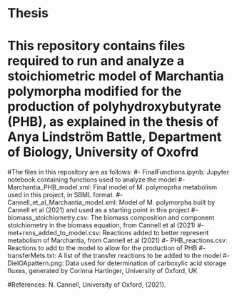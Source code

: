 # Thesis

# This repository contains files required to run and analyze a stoichiometric model of Marchantia polymorpha modified for the production of polyhydroxybutyrate (PHB), as explained in the thesis of Anya Lindström Battle, Department of Biology, University of Oxofrd
#The files in this repository are as follows:
#- FinalFunctions.ipynb: Jupyter notebook containing functions used to analyze the model
#- Marchantia_PHB_model.xml: Final model of M. polymoprha metabolism used in this project, in SBML format. 
#- Cannell_et_al_Marchantia_model.xml: Model of M. polymorpha built by Cannell et al (2021) and used as a starting point in this project
#- biomass_stoichiometry.csv: The biomass composition and component stoichiometry in the biomass equation, from Cannell et al (2021)
#- met+rxns_added_to_model.csv: Reactions added to better represent metabolism of Marchantia, from Cannell et al (2021)
#- PHB_reactions.csv: Reactions to add to the model to allow for the production of PHB
#- transferMets.txt: A list of the transfer reactions to be added to the model
#- DielOApattern.png: Data used for determination of carboxylic acid storage fluxes, generated by Corinna Hartinger, University of Oxford, UK

#References: N. Cannell, University of Oxford,  (2021). 
